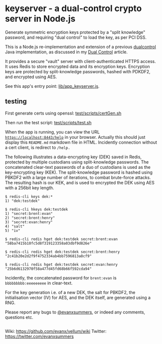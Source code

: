 # keyserver - a dual-control crypto server in Node.js

Generate symmetric encryption keys protected by a "split knowledge" password, 
and requiring "dual control" to load the key, as per PCI DSS.

This is a Node.js re-implementation and extension of a previous <a href="https://github.com/evanx/dualcontrol">dualcontrol</a> Java implementation, as discussed in 
my <a href="https://github.com/evanx/vellum/wiki/DualControl">Dual Control</a> article.

It provides a secure "vault" server with client-authenticated HTTPS access. It uses Redis to store encrypted data and its encryption keys. Encryption keys are protected by split-knowledge passwords, hashed with PDKDF2, and encrypted using AES.

See this app's entry point: <a href="https://github.com/evanx/keyserver/blob/master/lib/app_keyserver.js">lib/app_keyserver.js</a>.

## testing 

First generate certs using openssl: [test/scripts/certGen.sh](https://github.com/evanx/keyserver/blob/master/test/scripts/certGen.sh)

Then run the test script: [test/scripts/test.sh](https://github.com/evanx/keyserver/blob/master/test/scripts/test.sh)

When the app is running, you can view the URL <a href="https://localhost:8443/help">`https://localhost:8443/help`</a> in your browser. Actually this should just display this `README.md` markdown file in HTML. Incidently connection without a cert client, is redirect to `/help.`

The following illustrates a data-encrypting key (DEK) saved in Redis, protected by multiple custodians using split-knowledge passwords. The concatenated clear-text passwords of a duo of custodians is used as the key-encrypting key (KEK). The split-knowledge password is hashed using PBKDF2 with a large number of iterations, to combat brute-force attacks. The resulting hash is our KEK, and is used to encrypted the DEK using AES with a 256bit key length. 

```shell
$ redis-cli keys dek:*
1) "dek:testdek"

$ redis-cli hkeys dek:testdek
1) "secret:brent:evan"
2) "secret:brent:henry"
3) "secret:evan:henry"
4) "salt"
5) "iv"

$ redis-cli redis hget dek:testdek secret:brent:evan
"58ba7415b10fc5d8f319123358a03dbf9d826e"

$ redis-cli redis hget dek:testdek secret:brent:henry
"2c41b20e2d2f9f4752334ab4bb7596813a8cf9"

$ redis-cli redis hget dek:testdek secret:evan:henry
"25b6d6132970f58a477d45fd68b66f592cda94"
```

Incidently, the concatenated password for `brent:evan` is `bbbbbbbbb:eeeeeeeee` in clear-text.

For the key generation i.e. of a new DEK, the salt for PBKDF2, the initialisation vector (IV) for AES, and the DEK itself, are generated using a RNG.

Please report any bugs to <a href="https://twitter.com/evanxsummers">@evanxsummers</a>, or indeed any comments, questions etc.


##
Wiki: https://github.com/evanx/vellum/wiki
Twitter: https://twitter.com/evanxsummers


